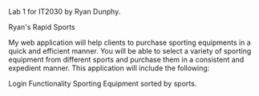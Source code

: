 Lab 1 for IT2030 by Ryan Dunphy. 

Ryan's Rapid Sports

My web application will help clients to purchase sporting equipments in a quick and efficient manner. You will be able to select a variety of sporting equipment from 
different sports and purchase them in a consistent and expedient manner. This application will include the following:

Login Functionality
Sporting Equipment sorted by sports.
